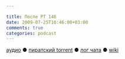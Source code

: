 ```yaml
---

title: После РТ 146
date: 2009-07-25T16:46:00+03:00
comments: true
categories: podcast
---
```

[аудио](http://cdn.radio-t.com/rt146post.mp3) ● [пиратский torrent](http://pirates.radio-t.com/torrents/rt146post.mp3.torrent) ● [лог чата](http://chat.radio-t.com/logs/radio-t-146.html) ● [wiki](http://wiki.radio-t.com/%D0%9F%D0%BE%D1%81%D0%BB%D0%B5_%D0%A0%D0%A2_146)<audio src="http://cdn.radio-t.com/rt146post.mp3" preload="none">
